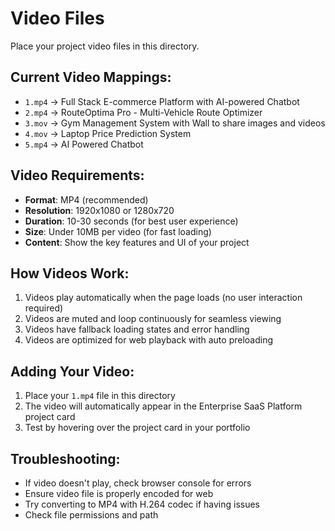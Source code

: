 # Video Files

Place your project video files in this directory.

## Current Video Mappings:

- `1.mp4` → Full Stack E-commerce Platform with AI-powered Chatbot
- `2.mp4` → RouteOptima Pro - Multi-Vehicle Route Optimizer  
- `3.mov` → Gym Management System with Wall to share images and videos
- `4.mov` → Laptop Price Prediction System
- `5.mp4` → AI Powered Chatbot

## Video Requirements:

- **Format**: MP4 (recommended)
- **Resolution**: 1920x1080 or 1280x720
- **Duration**: 10-30 seconds (for best user experience)
- **Size**: Under 10MB per video (for fast loading)
- **Content**: Show the key features and UI of your project

## How Videos Work:

1. Videos play automatically when the page loads (no user interaction required)
2. Videos are muted and loop continuously for seamless viewing
3. Videos have fallback loading states and error handling
4. Videos are optimized for web playback with auto preloading

## Adding Your Video:

1. Place your `1.mp4` file in this directory
2. The video will automatically appear in the Enterprise SaaS Platform project card
3. Test by hovering over the project card in your portfolio

## Troubleshooting:

- If video doesn't play, check browser console for errors
- Ensure video file is properly encoded for web
- Try converting to MP4 with H.264 codec if having issues
- Check file permissions and path 